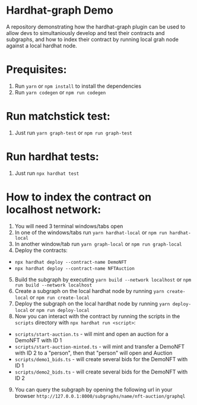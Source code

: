 # Hardhat-graph Demo

A repository demonstrating how the hardhat-graph plugin can be used to allow devs to simultaniously develop and test their contracts and subgraphs, and how to index their contract by running local grah node against a local hardhat node.

# Prequisites:
1. Run `yarn` or `npm install` to install the dependencies
2. Run `yarn codegen` or `npm run codegen`

# Run matchstick test:
1. Just run `yarn graph-test` or `npm run graph-test`

# Run hardhat tests:
1. Just run `npx hardhat test`

# How to index the contract on localhost network:
1. You will need 3 terminal windows/tabs open
2. In one of the windows/tabs run `yarn hardhat-local` or `npm run hardhat-local`
3. In another window/tab run `yarn graph-local` or `npm run graph-local`
4. Deploy the contracts:
  - `npx hardhat deploy --contract-name DemoNFT`
  - `npx hardhat deploy --contract-name NFTAuction`
5. Build the subgraph by executing `yarn build --network localhost` or `npm run build --network localhost`
6. Create a subgraph on the local hardhat node by running `yarn create-local` or `npm run create-local`
7. Deploy the subgraph on the local hardhat node by running `yarn deploy-local` or `npm run deploy-local`
8. Now you can interact with the contract by running the scripts in the `scripts` directory with `npx hardhat run <script>`:
  - `scripts/start-auction.ts` - will mint and open an auction for a DemoNFT with ID 1
  - `scripts/start-auction-minted.ts` - will mint and transfer a DemoNFT with ID 2 to a "person", then that "person" will open and Auction
  - `scripts/demo1_bids.ts` - will create several bids for the DemoNFT with ID 1
  - `scripts/demo2_bids.ts` - will create several bids for the DemoNFT with ID 2
9. You can query the subgraph by opening the following url in your browser `http://127.0.0.1:8000/subgraphs/name/nft-auction/graphql`
